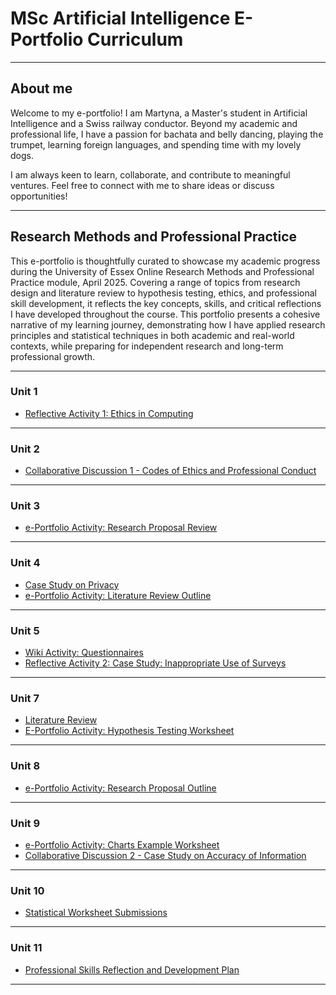 # MSc Artificial Intelligence E-Portfolio Curriculum

---

## About me

Welcome to my e-portfolio! I am Martyna, a Master's student in Artificial Intelligence and a Swiss railway conductor. Beyond my academic and professional life, I have a passion for bachata and belly dancing, playing the trumpet, learning foreign languages, and spending time with my lovely dogs.

I am always keen to learn, collaborate, and contribute to meaningful ventures. Feel free to connect with me to share ideas or discuss opportunities!

---
## Research Methods and Professional Practice

This e-portfolio is thoughtfully curated to showcase my academic progress during the University of Essex Online Research Methods and Professional Practice module, April 2025. Covering a range of topics from research design and literature review to hypothesis testing, ethics, and professional skill development, it reflects the key concepts, skills, and critical reflections I have developed throughout the course. This portfolio presents a cohesive narrative of my learning journey, demonstrating how I have applied research principles and statistical techniques in both academic and real-world contexts, while preparing for independent research and long-term professional growth.

---

### Unit 1

- [Reflective Activity 1: Ethics in Computing](unit1.html)
  
---

### Unit 2

- [Collaborative Discussion 1 - Codes of Ethics and Professional Conduct](unit2.html)
  
---

### Unit 3 

- [e-Portfolio Activity: Research Proposal Review](unit3.html)
 
---

### Unit 4

- [Case Study on Privacy](unit4.1.html)
- [e-Portfolio Activity: Literature Review Outline](unit4.html)
  
---

### Unit 5

- [Wiki Activity: Questionnaires](wiki.html)
- [Reflective Activity 2: Case Study: Inappropriate Use of Surveys](unit5.html)
  
---

### Unit 7

- [Literature Review](unit7.html)
- [E-Portfolio Activity: Hypothesis Testing Worksheet](unit7.1.html)

  
---

### Unit 8

- [e-Portfolio Activity: Research Proposal Outline](unit8.html)

  
---

### Unit 9

- [e-Portfolio Activity: Charts Example Worksheet](unit9.html)
- [Collaborative Discussion 2 - Case Study on Accuracy of Information](unit9.1.html)
  
---

### Unit 10

- [Statistical Worksheet Submissions](unit10.html)
  
---

### Unit 11

- [Professional Skills Reflection and Development Plan](unit11.html)
  
---






